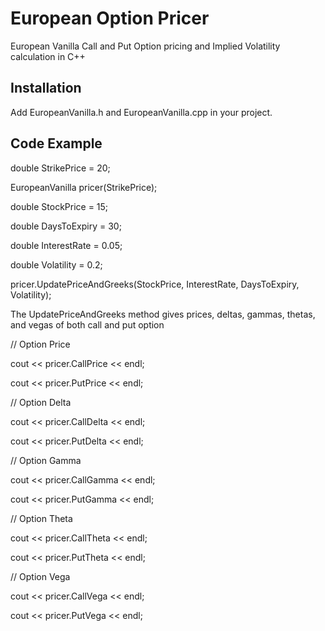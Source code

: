 # European Option Pricer

European Vanilla Call and Put Option pricing and Implied Volatility calculation in C++

## Installation

Add EuropeanVanilla.h and EuropeanVanilla.cpp in your project.

## Code Example

double StrikePrice = 20;

EuropeanVanilla pricer(StrikePrice);


double StockPrice = 15;

double DaysToExpiry = 30;

double InterestRate = 0.05;

double Volatility = 0.2;

pricer.UpdatePriceAndGreeks(StockPrice, InterestRate, DaysToExpiry, Volatility);

The UpdatePriceAndGreeks method gives prices, deltas, gammas, thetas, and vegas of both call and put option

// Option Price

cout << pricer.CallPrice << endl;

cout << pricer.PutPrice << endl;


// Option Delta

cout << pricer.CallDelta << endl;

cout << pricer.PutDelta << endl;


// Option Gamma

cout << pricer.CallGamma << endl;

cout << pricer.PutGamma << endl;


// Option Theta

cout << pricer.CallTheta << endl;

cout << pricer.PutTheta << endl;


// Option Vega

cout << pricer.CallVega << endl;

cout << pricer.PutVega << endl;






